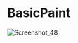 # BasicPaint
 
![Screenshot_48](https://github.com/Jhnti3/BasicPaint/assets/95234751/8a140d0a-cd40-4d7f-ae49-576510eb20eb)
